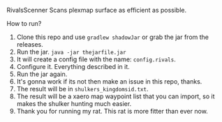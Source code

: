 RivalsScenner
Scans plexmap surface as efficient as possible.

How to run?
  1. Clone this repo and use ``gradlew shadowJar`` or grab the jar from the releases.
  2. Run the jar. ``java -jar thejarfile.jar``
  3. It will create a config file with the name: ``config.rivals``.
  4. Configure it. Everything described in it.
  5. Run the jar again.
  6. It's gonna work if its not then make an issue in this repo, thanks.
  7. The result will be in ``shulkers_kingdomsid.txt``.
  8. The result will be a xaero map waypoint list that you can import, so it makes the shulker hunting much easier.
  9. Thank you for running my rat. This rat is more fitter than ever now.

